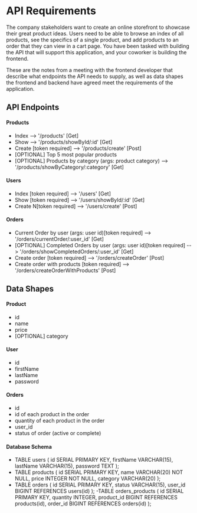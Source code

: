 # API Requirements
The company stakeholders want to create an online storefront to showcase their great product ideas. Users need to be able to browse an index of all products, see the specifics of a single product, and add products to an order that they can view in a cart page. You have been tasked with building the API that will support this application, and your coworker is building the frontend.

These are the notes from a meeting with the frontend developer that describe what endpoints the API needs to supply, as well as data shapes the frontend and backend have agreed meet the requirements of the application. 

## API Endpoints
#### Products
- Index --> '/products' [Get]
- Show --> '/products/showById/:id' [Get]
- Create [token required] --> '/products/create' [Post]
- [OPTIONAL] Top 5 most popular products 
- [OPTIONAL] Products by category (args: product category) --> '/products/showByCategory/:category' [Get]

#### Users
- Index [token required] --> '/users' [Get]
- Show [token required] --> '/users/showById/:id' [Get]
- Create N[token required] --> '/users/create' [Post]

#### Orders
- Current Order by user (args: user id)[token required] --> '/orders/currentOrder/:user_id' [Get]
- [OPTIONAL] Completed Orders by user (args: user id)[token required] --> '/orders/showCompletedOrders/:user_id' [Get]
- Create order [token required] --> '/orders/createOrder' [Post]
- Create order with products [token required] --> '/orders/createOrderWithProducts' [Post]

## Data Shapes
#### Product
-  id
- name
- price
- [OPTIONAL] category

#### User
- id
- firstName
- lastName
- password

#### Orders
- id
- id of each product in the order
- quantity of each product in the order
- user_id
- status of order (active or complete)

#### Database Schema
- TABLE users (
    id SERIAL PRIMARY KEY,
    firstName VARCHAR(15),
    lastName VARCHAR(15),
    password TEXT
);
- TABLE products (
    id SERIAL PRIMARY KEY,
    name VARCHAR(20) NOT NULL,
    price INTEGER NOT NULL,
    category VARCHAR(20)
);
- TABLE orders (
    id SERIAL PRIMARY KEY,
    status VARCHAR(15),
    user_id BIGINT REFERENCES users(id)
);
-TABLE orders_products (
    id SERIAL PRIMARY KEY,
    quantity INTEGER,
    product_id BIGINT REFERENCES products(id),
    order_id BIGINT REFERENCES orders(id)
);


